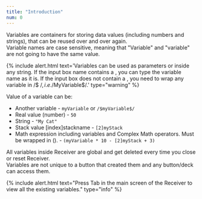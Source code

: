 ```yaml
---
title: "Introduction"
num: 0
---
```


Variables are containers for storing data values (including numbers and strings), that can be reused over and over again.\
Variable names are case sensitive, meaning that "Variable" and "variable" are not going to have the same value.

{% include alert.html text='Variables can be used as parameters or inside any string. If the input box name contains a <i class="fas fa-asterisk" style="color:FireBrick;" title="Parameter can be a variable, real value or a string"></i>, you can type the variable name as it is. If the input box does not contain a <i class="fas fa-asterisk" style="color:FireBrick;" title="Parameter can be a variable, real value or a string"></i>, you need to wrap any variable in /$ $/, i.e. /$MyVariable$/.' type="warning" %} 

Value of a variable can be:

- Another variable - `myVariable` or `/$myVariable$/`
- Real value (number) - `50`
- String - `"My Cat"`
- Stack value [index]stackname - `[2]myStack`
- Math expression including variables and Complex Math operators. Must be wrapped in (). - `(myVariable * 10 - [2]myStack + 3)`

All variables inside Receiver are global and get deleted every time you close or reset Receiver.\
Variables are not unique to a button that created them and any button/deck can access them.

{% include alert.html text="Press Tab in the main screen of the Receiver to view all the existing variables." type="info" %} 








